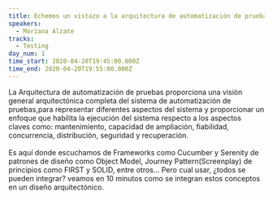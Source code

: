 ```yaml
---
title: Echemos un vistazo a la arquitectura de automatización de pruebas
speakers:
  - Mariana Alzate
tracks:
  - Testing
day_num: 1
time_start: 2020-04-20T19:45:00.000Z
time_end: 2020-04-20T19:55:00.000Z
---
```

<!--StartFragment-->

La Arquitectura de automatización de pruebas proporciona una visión general arquitectónica completa del sistema de automatización de pruebas,para representar diferentes aspectos del sistema y proporcionar un enfoque que habilita la ejecución del sistema respecto a los aspectos claves como: mantenimiento, capacidad de ampliación, fiabilidad, concurrencia, distribución, seguridad y recuperación.\
\
Es aquí donde escuchamos de Frameworks como Cucumber y Serenity de patrones de diseño como Object Model, Journey Pattern(Screenplay) de principios como FIRST y SOLID, entre otros... Pero cual usar, ¿todos se pueden integrar? veamos en 10 minutos como se integran estos conceptos en un diseño arquitectónico.

<!--EndFragment-->
